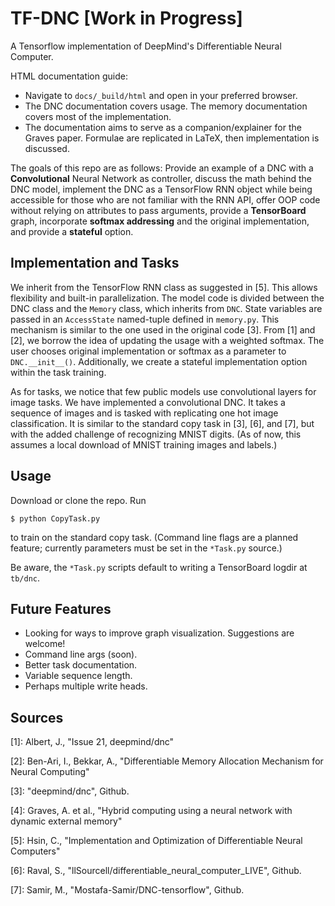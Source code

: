 # TF-DNC [Work in Progress]
A Tensorflow implementation of DeepMind's Differentiable Neural Computer.

HTML documentation guide:
* Navigate to `docs/_build/html` and open in your preferred browser.
* The DNC documentation covers usage. The memory documentation covers most of the implementation.
* The documentation aims to serve as a companion/explainer for the Graves paper. Formulae are replicated in LaTeX, then implementation is discussed.

The goals of this repo are as follows: Provide an example of a DNC with a **Convolutional** Neural Network as controller, discuss the math behind the DNC model, implement the DNC as a TensorFlow RNN object while being accessible for those who are not familiar with the RNN API, offer OOP code without relying on attributes to pass arguments, provide a **TensorBoard** graph, incorporate **softmax addressing** and the original implementation, and provide a **stateful** option.

## Implementation and Tasks
We inherit from the TensorFlow RNN class as suggested in [5]. This allows flexibility and built-in parallelization. The model code is divided between the DNC class and the `Memory` class, which inherits from `DNC`. State variables are passed in an `AccessState` named-tuple defined in `memory.py`. This mechanism is similar to the one used in the original code [3]. From [1] and [2], we borrow the idea of updating the usage with a weighted softmax. The user chooses original implementation or softmax as a parameter to `DNC.__init__()`. Additionally, we create a stateful implementation option within the task training.

As for tasks, we notice that few public models use convolutional layers for image tasks. We have implemented a convolutional DNC. It takes a sequence of images and is tasked with replicating one hot image classification. It is similar to the standard copy task in [3], [6], and [7], but with the added challenge of recognizing MNIST digits. (As of now, this assumes a local download of MNIST training images and labels.)

## Usage
Download or clone the repo. Run

    $ python CopyTask.py

to train on the standard copy task. (Command line flags are a planned feature; currently parameters must be set in the `*Task.py` source.)

Be aware, the `*Task.py` scripts default to writing a TensorBoard logdir at `tb/dnc`.

## Future Features
* Looking for ways to improve graph visualization. Suggestions are welcome!
* Command line args (soon).
* Better task documentation.
* Variable sequence length.
* Perhaps multiple write heads.

## Sources

[1]: Albert, J., "Issue 21, deepmind/dnc"

[2]: Ben-Ari, I., Bekkar, A., "Differentiable Memory Allocation Mechanism for Neural Computing"

[3]: "deepmind/dnc", Github.

[4]: Graves, A. et al., "Hybrid computing using a neural network with dynamic external memory"

[5]: Hsin, C., "Implementation and Optimization of Differentiable Neural Computers"

[6]: Raval, S., "llSourcell/differentiable_neural_computer_LIVE", Github.

[7]: Samir, M., "Mostafa-Samir/DNC-tensorflow", Github.
